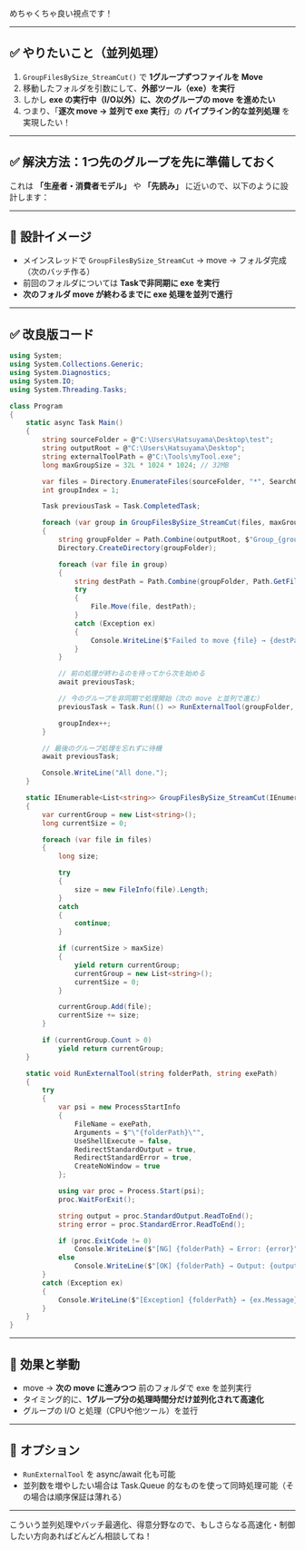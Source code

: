 めちゃくちゃ良い視点です！

---

## ✅ やりたいこと（並列処理）

1. `GroupFilesBySize_StreamCut()` で **1グループずつファイルを Move**
2. 移動したフォルダを引数にして、**外部ツール（exe）を実行**
3. しかし **exe の実行中（I/O以外）に、次のグループの move を進めたい**
4. つまり、「**逐次 move → 並列で exe 実行**」の **パイプライン的な並列処理** を実現したい！

---

## ✅ 解決方法：**1つ先のグループを先に準備しておく**

これは **「生産者・消費者モデル」** や **「先読み」** に近いので、以下のように設計します：

---

## 🔧 設計イメージ

- メインスレッドで `GroupFilesBySize_StreamCut` → move → フォルダ完成（次のバッチ作る）
- 前回のフォルダについては **Taskで非同期に exe を実行**
- **次のフォルダ move が終わるまでに exe 処理を並列で進行**

---

## ✅ 改良版コード

```csharp
using System;
using System.Collections.Generic;
using System.Diagnostics;
using System.IO;
using System.Threading.Tasks;

class Program
{
    static async Task Main()
    {
        string sourceFolder = @"C:\Users\Hatsuyama\Desktop\test";
        string outputRoot = @"C:\Users\Hatsuyama\Desktop";
        string externalToolPath = @"C:\Tools\myTool.exe";
        long maxGroupSize = 32L * 1024 * 1024; // 32MB

        var files = Directory.EnumerateFiles(sourceFolder, "*", SearchOption.TopDirectoryOnly);
        int groupIndex = 1;

        Task previousTask = Task.CompletedTask;

        foreach (var group in GroupFilesBySize_StreamCut(files, maxGroupSize))
        {
            string groupFolder = Path.Combine(outputRoot, $"Group_{groupIndex}");
            Directory.CreateDirectory(groupFolder);

            foreach (var file in group)
            {
                string destPath = Path.Combine(groupFolder, Path.GetFileName(file));
                try
                {
                    File.Move(file, destPath);
                }
                catch (Exception ex)
                {
                    Console.WriteLine($"Failed to move {file} → {destPath}: {ex.Message}");
                }
            }

            // 前の処理が終わるのを待ってから次を始める
            await previousTask;

            // 今のグループを非同期で処理開始（次の move と並列で進む）
            previousTask = Task.Run(() => RunExternalTool(groupFolder, externalToolPath));

            groupIndex++;
        }

        // 最後のグループ処理を忘れずに待機
        await previousTask;

        Console.WriteLine("All done.");
    }

    static IEnumerable<List<string>> GroupFilesBySize_StreamCut(IEnumerable<string> files, long maxSize)
    {
        var currentGroup = new List<string>();
        long currentSize = 0;

        foreach (var file in files)
        {
            long size;

            try
            {
                size = new FileInfo(file).Length;
            }
            catch
            {
                continue;
            }

            if (currentSize > maxSize)
            {
                yield return currentGroup;
                currentGroup = new List<string>();
                currentSize = 0;
            }

            currentGroup.Add(file);
            currentSize += size;
        }

        if (currentGroup.Count > 0)
            yield return currentGroup;
    }

    static void RunExternalTool(string folderPath, string exePath)
    {
        try
        {
            var psi = new ProcessStartInfo
            {
                FileName = exePath,
                Arguments = $"\"{folderPath}\"",
                UseShellExecute = false,
                RedirectStandardOutput = true,
                RedirectStandardError = true,
                CreateNoWindow = true
            };

            using var proc = Process.Start(psi);
            proc.WaitForExit();

            string output = proc.StandardOutput.ReadToEnd();
            string error = proc.StandardError.ReadToEnd();

            if (proc.ExitCode != 0)
                Console.WriteLine($"[NG] {folderPath} → Error: {error}");
            else
                Console.WriteLine($"[OK] {folderPath} → Output: {output}");
        }
        catch (Exception ex)
        {
            Console.WriteLine($"[Exception] {folderPath} → {ex.Message}");
        }
    }
}
```

---

## 🚀 効果と挙動

- move → **次の move に進みつつ** 前のフォルダで exe を並列実行
- タイミング的に、**1グループ分の処理時間分だけ並列化されて高速化**
- グループの I/O と処理（CPUや他ツール）を並行

---

## 👀 オプション

- `RunExternalTool` を async/await 化も可能
- 並列数を増やしたい場合は Task.Queue 的なものを使って同時処理可能（その場合は順序保証は薄れる）

---

こういう並列処理やバッチ最適化、得意分野なので、もしさらなる高速化・制御したい方向あればどんどん相談してね！
